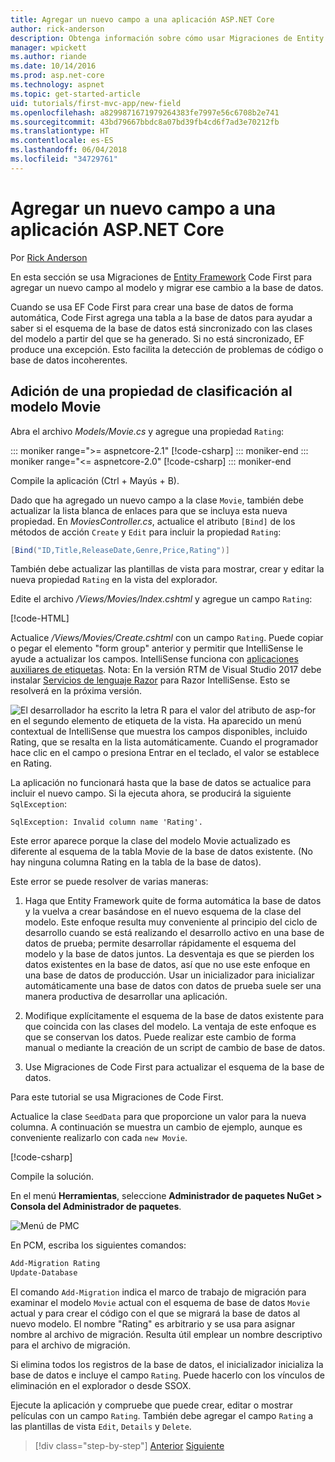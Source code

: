 ```yaml
---
title: Agregar un nuevo campo a una aplicación ASP.NET Core
author: rick-anderson
description: Obtenga información sobre cómo usar Migraciones de Entity Framework Code First para agregar un nuevo campo al modelo y migrar ese cambio a una base de datos.
manager: wpickett
ms.author: riande
ms.date: 10/14/2016
ms.prod: asp.net-core
ms.technology: aspnet
ms.topic: get-started-article
uid: tutorials/first-mvc-app/new-field
ms.openlocfilehash: a8299871671979264383fe7997e56c6708b2e741
ms.sourcegitcommit: 43bd79667bbdc8a07bd39fb4cd6f7ad3e70212fb
ms.translationtype: HT
ms.contentlocale: es-ES
ms.lasthandoff: 06/04/2018
ms.locfileid: "34729761"
---
```

# <a name="add-a-new-field-to-an-aspnet-core-app"></a>Agregar un nuevo campo a una aplicación ASP.NET Core

Por [Rick Anderson](https://twitter.com/RickAndMSFT)

En esta sección se usa Migraciones de [Entity Framework](https://docs.microsoft.com/ef/core/get-started/aspnetcore/new-db) Code First para agregar un nuevo campo al modelo y migrar ese cambio a la base de datos.

Cuando se usa EF Code First para crear una base de datos de forma automática, Code First agrega una tabla a la base de datos para ayudar a saber si el esquema de la base de datos está sincronizado con las clases del modelo a partir del que se ha generado. Si no está sincronizado, EF produce una excepción. Esto facilita la detección de problemas de código o base de datos incoherentes.

## <a name="adding-a-rating-property-to-the-movie-model"></a>Adición de una propiedad de clasificación al modelo Movie

Abra el archivo *Models/Movie.cs* y agregue una propiedad `Rating`:

::: moniker range=">= aspnetcore-2.1"
[!code-csharp[](~/tutorials/first-mvc-app/start-mvc/sample/MvcMovie21/Models/MovieDateRating.cs?highlight=13&name=snippet)]
::: moniker-end
::: moniker range="<= aspnetcore-2.0"
[!code-csharp[](~/tutorials/first-mvc-app/start-mvc/sample/MvcMovie/Models/MovieDateRating.cs?highlight=11&range=7-18)]
::: moniker-end

Compile la aplicación (Ctrl + Mayús + B).

Dado que ha agregado un nuevo campo a la clase `Movie`, también debe actualizar la lista blanca de enlaces para que se incluya esta nueva propiedad. En *MoviesController.cs*, actualice el atributo `[Bind]` de los métodos de acción `Create` y `Edit` para incluir la propiedad `Rating`:

```csharp
[Bind("ID,Title,ReleaseDate,Genre,Price,Rating")]
   ```

También debe actualizar las plantillas de vista para mostrar, crear y editar la nueva propiedad `Rating` en la vista del explorador.

Edite el archivo */Views/Movies/Index.cshtml* y agregue un campo `Rating`:

[!code-HTML[](start-mvc/sample/MvcMovie/Views/Movies/IndexGenreRating.cshtml?highlight=17,39&range=24-64)]

Actualice */Views/Movies/Create.cshtml* con un campo `Rating`. Puede copiar o pegar el elemento "form group" anterior y permitir que IntelliSense le ayude a actualizar los campos. IntelliSense funciona con [aplicaciones auxiliares de etiquetas](xref:mvc/views/tag-helpers/intro). Nota: En la versión RTM de Visual Studio 2017 debe instalar [Servicios de lenguaje Razor](https://marketplace.visualstudio.com/items?itemName=ms-madsk.RazorLanguageServices) para Razor IntelliSense. Esto se resolverá en la próxima versión.

![El desarrollador ha escrito la letra R para el valor del atributo de asp-for en el segundo elemento de etiqueta de la vista. Ha aparecido un menú contextual de IntelliSense que muestra los campos disponibles, incluido Rating, que se resalta en la lista automáticamente. Cuando el programador hace clic en el campo o presiona Entrar en el teclado, el valor se establece en Rating.](new-field/_static/cr.png)

La aplicación no funcionará hasta que la base de datos se actualice para incluir el nuevo campo. Si la ejecuta ahora, se producirá la siguiente `SqlException`:

`SqlException: Invalid column name 'Rating'.`

Este error aparece porque la clase del modelo Movie actualizado es diferente al esquema de la tabla Movie de la base de datos existente. (No hay ninguna columna Rating en la tabla de la base de datos).

Este error se puede resolver de varias maneras:

1. Haga que Entity Framework quite de forma automática la base de datos y la vuelva a crear basándose en el nuevo esquema de la clase del modelo. Este enfoque resulta muy conveniente al principio del ciclo de desarrollo cuando se está realizando el desarrollo activo en una base de datos de prueba; permite desarrollar rápidamente el esquema del modelo y la base de datos juntos. La desventaja es que se pierden los datos existentes en la base de datos, así que no use este enfoque en una base de datos de producción. Usar un inicializador para inicializar automáticamente una base de datos con datos de prueba suele ser una manera productiva de desarrollar una aplicación.

2. Modifique explícitamente el esquema de la base de datos existente para que coincida con las clases del modelo. La ventaja de este enfoque es que se conservan los datos. Puede realizar este cambio de forma manual o mediante la creación de un script de cambio de base de datos.

3. Use Migraciones de Code First para actualizar el esquema de la base de datos.

Para este tutorial se usa Migraciones de Code First.

Actualice la clase `SeedData` para que proporcione un valor para la nueva columna. A continuación se muestra un cambio de ejemplo, aunque es conveniente realizarlo con cada `new Movie`.

[!code-csharp[](start-mvc/sample/MvcMovie/Models/SeedDataRating.cs?name=snippet1&highlight=6)]

Compile la solución.

En el menú **Herramientas**, seleccione **Administrador de paquetes NuGet > Consola del Administrador de paquetes**.

  ![Menú de PMC](adding-model/_static/pmc.png)

En PCM, escriba los siguientes comandos:

```powershell
Add-Migration Rating
Update-Database
```

El comando `Add-Migration` indica el marco de trabajo de migración para examinar el modelo `Movie` actual con el esquema de base de datos `Movie` actual y para crear el código con el que se migrará la base de datos al nuevo modelo. El nombre "Rating" es arbitrario y se usa para asignar nombre al archivo de migración. Resulta útil emplear un nombre descriptivo para el archivo de migración.

Si elimina todos los registros de la base de datos, el inicializador inicializa la base de datos e incluye el campo `Rating`. Puede hacerlo con los vínculos de eliminación en el explorador o desde SSOX.

Ejecute la aplicación y compruebe que puede crear, editar o mostrar películas con un campo `Rating`. También debe agregar el campo `Rating` a las plantillas de vista `Edit`, `Details` y `Delete`.

> [!div class="step-by-step"]
> [Anterior](search.md)
> [Siguiente](validation.md)  
